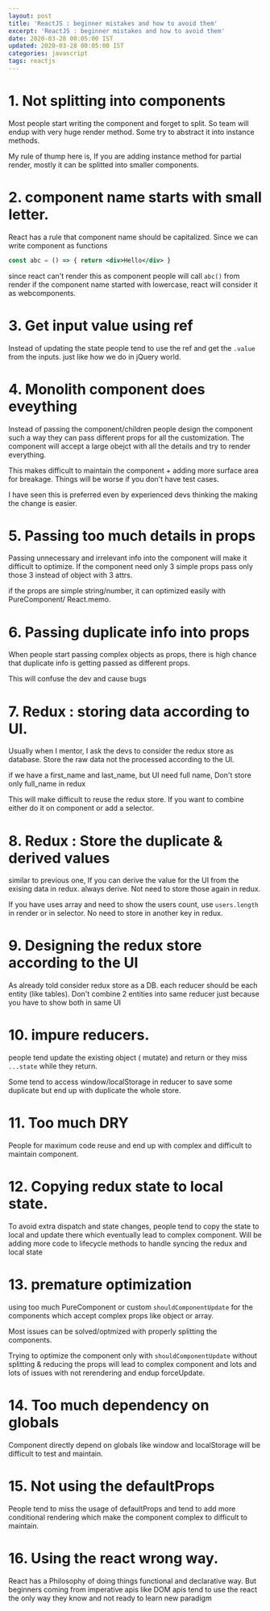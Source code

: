 ```yaml
---
layout: post
title: 'ReactJS : beginner mistakes and how to avoid them'
excerpt: 'ReactJS : beginner mistakes and how to avoid them'
date: 2020-03-28 00:05:00 IST
updated: 2020-03-28 00:05:00 IST
categories: javascript
tags: reactjs
---
```

# <a class="anchor" name="not-splitting" href="#not-splitting"><i class="anchor-icon"></i></a> 1. Not splitting into components

Most people start writing the component and forget to split. So team will endup with very huge render method. 
Some try to abstract it into instance methods.

My rule of thump here is, If you are adding instance method for partial render, mostly it can be splitted into smaller components.

# <a class="anchor" name="name-in-smallcase" href="#name-in-smallcase"><i class="anchor-icon"></i></a> 2. component name starts with small letter. 

React has a rule that component name should be capitalized. Since we can write component as functions

```jsx
const abc = () => { return <div>Hello</div> }
```

since react can't render this as component people will call `abc()` from render
if the component name started with lowercase, react will consider it as webcomponents.

# <a class="anchor" name="input-using-ref" href="#input-using-ref"><i class="anchor-icon"></i></a> 3. Get input value using ref

Instead of updating the state people tend to use the ref and get the `.value` from the inputs. just like how we do in jQuery world.


# <a class="anchor" name="monolith" href="#monolith"><i class="anchor-icon"></i></a> 4. Monolith component does eveything

Instead of passing the component/children people design the component such a way they can pass different props for all the customization. The component will accept a large obejct with all the details and try to render everything.

This makes difficult to maintain the component + adding more surface area for breakage. Things will be worse if you don't have test cases. 

I have seen this is preferred even by experienced devs thinking the making the change is easier.

# <a class="anchor" name="too-much-details-in-prop" href="#too-much-details-in-prop"><i class="anchor-icon"></i></a> 5. Passing too much details in props

Passing unnecessary and irrelevant info into the component will make it difficult to optimize. If the component need only 3 simple props pass only those 3 instead of object with 3 attrs.

if the props are simple string/number, it can optimized easily with PureComponent/ React.memo.

# <a class="anchor" name="duplicate-props" href="#duplicate-props"><i class="anchor-icon"></i></a> 6. Passing duplicate info into props

When people start passing complex objects as props, there is high chance that duplicate info is getting passed as different props. 

This will confuse the dev and cause bugs

# <a class="anchor" name="redux-data-according-to-ui" href="#redux-data-according-to-ui"><i class="anchor-icon"></i></a> 7. Redux : storing data according to UI. 

Usually when I mentor, I ask the devs to consider the redux store as database. Store the raw data not the processed according to the UI. 

if we have a first_name and last_name, but UI need full name, Don't store only full_name in redux

This will make difficult to reuse the redux store. If you want to combine either do it on component or add a selector.

# <a class="anchor" name="redux-duplicate" href="#redux-duplicate"><i class="anchor-icon"></i></a> 8. Redux : Store the duplicate & derived values

similar to previous one, If you can derive the value for the UI from the exising data in redux. always derive. Not need to store those again in redux.

If you have uses array and need to show the users count, use `users.length` in render or in selector. No need to store in another key in redux.

# <a class="anchor" name="redux-data-ui" href="#redux-data-ui"><i class="anchor-icon"></i></a> 9. Designing the redux store according to the UI

As already told consider redux store as a DB. each reducer should be each entity (like tables). Don't combine 2 entities into same reducer just because you have to show both in same UI

# <a class="anchor" name="impure-reducers" href="#impure-reducers"><i class="anchor-icon"></i></a> 10. impure reducers. 

people tend update the existing object ( mutate) and return or they miss `...state` while they return.

Some tend to access window/localStorage in reducer to save some duplicate but end up with duplicate the whole store.

# <a class="anchor" name="too-much-dry" href="#too-much-dry"><i class="anchor-icon"></i></a> 11. Too much DRY

People for maximum code reuse and end up with complex and difficult to maintain component.

# <a class="anchor" name="copy-state-to-local" href="#copy-state-to-local"><i class="anchor-icon"></i></a> 12. Copying redux state to local state.

To avoid extra dispatch and state changes, people tend to copy the state to local and update there which eventually lead to complex component. Will be adding more code to lifecycle methods to handle syncing the redux and local state

# <a class="anchor" name="premature-optimization" href="#premature-optimization"><i class="anchor-icon"></i></a> 13. premature optimization

using too much PureComponent or custom `shouldComponentUpdate` for the components which accept complex props like object or array. 

Most issues can be solved/optmized with properly splitting the components.

Trying to optimize the component only with `shouldComponentUpdate` without splitting & reducing the props will lead to complex component and lots and lots of issues with not rerendering and endup forceUpdate.

# <a class="anchor" name="dependency-on-globals" href="#dependency-on-globals"><i class="anchor-icon"></i></a> 14. Too much dependency on globals

Component directly depend on globals like window and localStorage will be difficult to test and maintain.

# <a class="anchor" name="defaultprops" href="#defaultprops"><i class="anchor-icon"></i></a> 15. Not using the defaultProps

People tend to miss the usage of defaultProps and tend to add more conditional rendering which make the component complex to difficult to maintain.

# <a class="anchor" name="react-wrong-way" href="#react-wrong-way"><i class="anchor-icon"></i></a> 16. Using the react wrong way.

React has a Philosophy of doing things functional and declarative way. But beginners coming from imperative apis like DOM apis tend to use the react the only way they know and not ready to learn new paradigm